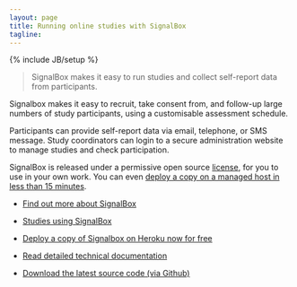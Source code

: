 ```yaml
---
layout: page
title: Running online studies with SignalBox
tagline: 
---
```

{% include JB/setup %}



>SignalBox makes it easy to run studies and collect self-report data from participants.

Signalbox makes it easy to recruit, take consent from, and follow-up large numbers of study participants, using a customisable assessment schedule.

Participants can provide self-report data via email, telephone, or SMS message. Study coordinators can login to a secure administration website to manage studies and check participation.

SignalBox is released under a permissive open source [license](https://github.com/puterleat/signalbox/blob/master/LICENSE.txt), for you to use in your own work. You can even [deploy a copy on a managed host in less than 15 minutes](/deploy/).


- [Find out more about SignalBox](/about/)
- [Studies using SignalBox](/about/#studies)


- [Deploy a copy of Signalbox on Heroku now for free](/deploy/)
- [Read detailed technical documentation](http://signalbox.readthedocs.org/en/latest/)
- [Download the latest source code (via Github)](https://github.com/puterleat/signalbox)



